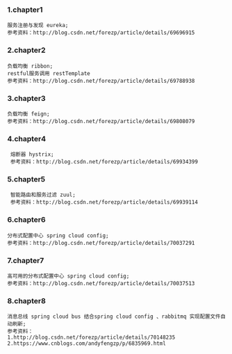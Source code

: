 ### 1.chapter1

    服务注册与发现 eureka;   
    参考资料：http://blog.csdn.net/forezp/article/details/69696915
    
### 2.chapter2

    负载均衡 ribbon;   
    restful服务调用 restTemplate    
    参考资料：http://blog.csdn.net/forezp/article/details/69788938
    
### 3.chapter3

    负载均衡 feign;   
    参考资料：http://blog.csdn.net/forezp/article/details/69808079
    
### 4.chapter4
 
     熔断器 hystrix;   
     参考资料：http://blog.csdn.net/forezp/article/details/69934399
     
### 5.chapter5
 
     智能路由和服务过滤 zuul;   
     参考资料：http://blog.csdn.net/forezp/article/details/69939114
     
### 6.chapter6

    分布式配置中心 spring cloud config;   
    参考资料：http://blog.csdn.net/forezp/article/details/70037291
    
### 7.chapter7

    高可用的分布式配置中心 spring cloud config;   
    参考资料：http://blog.csdn.net/forezp/article/details/70037513
    
### 8.chapter8

    消息总线 spring cloud bus 结合spring cloud config 、rabbitmq 实现配置文件自动刷新;   
    参考资料：
    1.http://blog.csdn.net/forezp/article/details/70148235
    2.https://www.cnblogs.com/andyfengzp/p/6835969.html